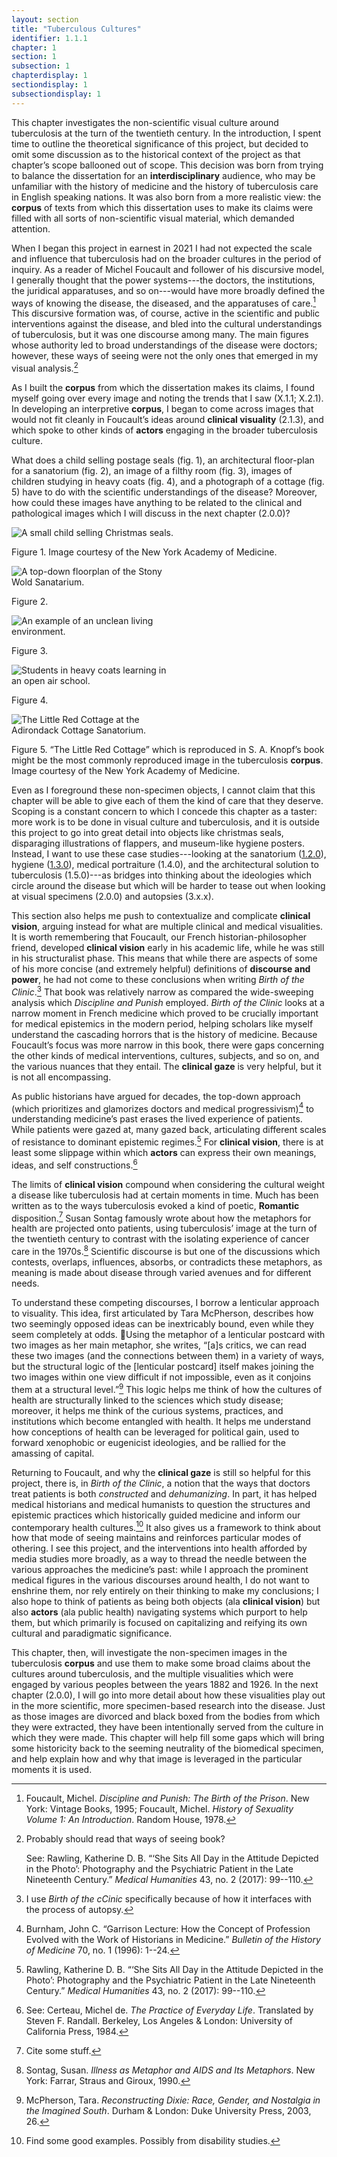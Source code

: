 ```yaml
---
layout: section
title: "Tuberculous Cultures"
identifier: 1.1.1
chapter: 1
section: 1
subsection: 1
chapterdisplay: 1
sectiondisplay: 1
subsectiondisplay: 1
---
```


<span id="definition-interdisc">This chapter</span> investigates the non-scientific visual culture around tuberculosis at the turn of the twentieth century. In the introduction, I spent time to outline the theoretical significance of this project, but decided to omit some discussion as to the historical context of the project as that chapter’s scope ballooned out of scope. This decision was born from trying to balance the dissertation for an <b><span id="definition-interdisc">interdisciplinary</span></b> audience, who may be unfamiliar with the history of medicine and the history of tuberculosis care in English speaking nations. It was also born from a more realistic view: the <b><span id="definition-corpus">corpus</span></b> of texts from which this dissertation uses to make its claims were filled with all sorts of non-scientific visual material, which demanded attention.

<span id="definition-interdisc">When I began</span> this project in earnest in 2021 I had not expected the scale and influence that tuberculosis had on the broader cultures in the period of inquiry. As a reader of Michel Foucault and follower of his discursive model, I generally thought that the power systems---the doctors, the institutions, the juridical apparatuses, and so on---would have more broadly defined the ways of knowing the disease, the diseased, and the apparatuses of care.[^fn1] This discursive formation was, of course, active in the scientific and public interventions against the disease, and bled into the cultural understandings of tuberculosis, but it was one discourse among many. The main figures whose authority led to broad understandings of the disease were doctors; however, these ways of seeing were not the only ones that emerged in my visual analysis.[^fn2]

<span id="definition-interdisc">As I built</span> the <b><span id="definition-corpus">corpus</span></b> from which the dissertation makes its claims, I found myself going over every image and noting the trends that I saw (X.1.1; X.2.1). In developing an interpretive <b><span id="definition-corpus">corpus</span></b>, I began to come across images that would not fit cleanly in Foucault’s ideas around <b><span id="definition-clinicvis">clinical visuality</span></b> (2.1.3), and which spoke to other kinds of <b><span id="definition-actor">actors</span></b> engaging in the broader tuberculosis culture.

<span id="definition-interdisc">What does</span> a child selling postage seals (fig. 1), an architectural floor-plan for a sanatorium (fig. 2), an image of a filthy room (fig. 3), images of children studying in heavy coats (fig. 4), and a photograph of a cottage (fig. 5) have to do with the scientific understandings of the disease? Moreover, how could these images have anything to be related to the clinical and pathological images which I will discuss in the next chapter (2.0.0)? 

<img id="Knopf_1922_0003_Cropped" src="{{ site.baseurl }}/assets/items/Knopf_1922_0003_Cropped.jpg" alt="A small child selling Christmas seals." style="max-width:60%;height:auto;">

Figure 1. Image courtesy of the New York Academy of Medicine.

<img id="Brandt_ADirectoryofInstitutionsa_1904_106" src="{{ site.baseurl }}/assets/items/Brandt_ADirectoryofInstitutionsa_1904_106.jpg" alt="A top-down floorplan of the Stony Wold Sanatarium." style="max-width:50%;height:auto;">

Figure 2.

<img id="CharityOrganiza_AHandbookonthePreventiono_1903_350" src="{{ site.baseurl }}/assets/items/CharityOrganiza_AHandbookonthePreventiono_1903_350.jpg" alt="An example of an unclean living environment." style="max-width:50%;height:auto;">

Figure 3.

<img id="CityofChicagoMunicipalTub1-4_1917-1924_358" src="{{ site.baseurl }}/assets/items/CityofChicagoMunicipalTub1-4_1917-1924_358.jpg" alt="Students in heavy coats learning in an open air school." style="max-width:50%;height:auto;">

Figure 4.

<img id="Knopf_1922_0001_Cropped" src="{{ site.baseurl }}/assets/items/Knopf_1922_0001_Cropped.jpg" alt="The Little Red Cottage at the Adirondack Cottage Sanatorium." style="max-width:50%;height:auto;">

Figure 5. “The Little Red Cottage” which is reproduced in S. A. Knopf’s book might be the most commonly reproduced image in the tuberculosis <b><span id="definition-corpus">corpus</span></b>. Image courtesy of the New York Academy of Medicine. 

Even as I foreground these non-specimen objects, I cannot claim that this chapter will be able to give each of them the kind of care that they deserve. Scoping is a constant concern to which I concede this chapter as a taster: more work is to be done in visual culture and tuberculosis, and it is outside this project to go into great detail into objects like christmas seals, disparaging illustrations of flappers, and museum-like hygiene posters. Instead, I want to use these case studies---looking at the sanatorium ([1.2.0](https://tuberculosisspecimen.github.io/diss/dissertation/1/#1.2.0)), hygiene ([1.3.0](https://tuberculosisspecimen.github.io/diss/dissertation/1/#1.3.0)), medical portraiture (1.4.0), and the architectural solution to tuberculosis (1.5.0)---as bridges into thinking about the ideologies which circle around the disease but which will be harder to tease out when looking at visual specimens (2.0.0) and autopsies (3.x.x).

This section also helps me push to contextualize and complicate <b><span id="definition-clinicvis">clinical vision</span></b>, arguing instead for what are multiple clinical and medical visualities. It is worth remembering that Foucault, our French historian-philosopher friend, developed <b><span id="definition-clinicvis">clinical vision</span></b> early in his academic life, while he was still in his structuralist phase. This means that while there are aspects of some of his more concise (and extremely helpful)  definitions of <b><span id="definition-power">discourse and power</span></b>, he had not come to these conclusions when writing *Birth of the Clinic*.[^fn3] That book was relatively narrow as compared the wide-sweeping analysis which *Discipline and Punish* employed. *Birth of the Clinic* looks at a narrow moment in French medicine which proved to be crucially important for medical epistemics in the modern period, helping scholars like myself understand the cascading horrors that is the history of medicine. Because Foucault’s focus was more narrow in this book, there were gaps concerning the other kinds of medical interventions, cultures, subjects, and so on, and the various nuances that they entail. The <b><span id="definition-clinicvis">clinical gaze</span></b> is very helpful, but it is not all encompassing.

As public historians have argued for decades, the top-down approach (which prioritizes and glamorizes doctors and medical progressivism)[^fn4] to understanding medicine’s past erases the lived experience of patients. While patients were gazed at, many gazed back, articulating different scales of resistance to dominant epistemic regimes.[^fn5] For <b><span id="definition-clinicvis">clinical vision</span></b>, there is at least some slippage within which <b><span id="definition-actor">actors</span></b> can express their own meanings, ideas, and self constructions.[^fn6] 

The limits of <b><span id="definition-clinicvis">clinical vision</span></b> compound when considering the cultural weight a disease like tuberculosis had at certain moments in time. Much has been written as to the ways tuberculosis evoked a kind of poetic, <b><span id="definition-power">Romantic</span></b> disposition.[^fn7] Susan Sontag famously wrote about how the metaphors for health are projected onto patients, using tuberculosis’ image at the turn of the twentieth century to contrast with the isolating experience of cancer care in the 1970s.[^fn8] Scientific discourse is but one of the discussions which contests, overlaps, influences, absorbs, or contradicts these metaphors, as meaning is made about disease through varied avenues and for different needs.

<span id="definition-interdisc">To understand</span> these competing discourses, I borrow a lenticular approach to visuality. This idea, first articulated by Tara McPherson, describes how two seemingly opposed ideas can be inextricably bound, even while they seem completely at odds. Using the metaphor of a lenticular postcard with two images as her main metaphor, she writes, “[a]s critics, we can read these two images (and the connections between them) in a variety of ways, but the structural logic of the [lenticular postcard] itself makes joining the two images within one view difficult if not impossible, even as it conjoins them at a structural level.”[^fn9]  This logic helps me think of how the cultures of health are structurally linked to the sciences which study disease; moreover, it helps me think of the curious systems, practices, and institutions which become entangled with health. It helps me understand how conceptions of health can be leveraged for political gain, used to forward xenophobic or eugenicist ideologies, and be rallied for the amassing of capital.

<span id="definition-interdisc">Returning to Foucault,</span> and why the <b><span id="definition-clinicvis">clinical gaze</span></b> is still so helpful for this project, there is, in *Birth of the Clinic*, a notion that the ways that doctors treat patients is both *constructed* and *dehumanizing*. In part, it has helped medical historians and medical humanists to question the structures and epistemic practices which historically guided medicine and inform our contemporary health cultures.[^fn10] It also gives us a framework to think about how that mode of seeing maintains and reinforces particular modes of othering. I see this project, and the interventions into health afforded by media studies more broadly, as a way to thread the needle between the various approaches the medicine’s past: while I approach the prominent medical figures in the various discourses around health, I do not want to enshrine them, nor rely entirely on their thinking to make my conclusions; I also hope to think of patients as being both objects (ala <b><span id="definition-clinicvis">clinical vision</span></b>) but also <b><span id="definition-actor">actors</span></b> (ala public health) navigating systems which purport to help them, but which primarily is focused on capitalizing and reifying its own cultural and paradigmatic significance.

<span id="definition-interdisc">This chapter,</span> then, will investigate the non-specimen images in the tuberculosis <b><span id="definition-corpus">corpus</span></b> and use them to make some broad claims about the cultures around tuberculosis, and the multiple visualities which were engaged by various peoples between the years 1882 and 1926. In the next chapter (2.0.0), I will go into more detail about how these visualities play out in the more scientific, more specimen-based research into the disease. Just as those images are divorced and black boxed from the bodies from which they were extracted, they have been intentionally served from the culture in which they were made. This chapter will help fill some gaps which will bring some historicity back to the seeming neutrality of the biomedical specimen, and help explain how and why that image is leveraged in the particular moments it is used.

[^fn1]: Foucault, Michel. *Discipline and Punish: The Birth of the Prison*. New York: Vintage Books, 1995; Foucault, Michel. *History of Sexuality Volume 1: An Introduction*. Random House, 1978.

[^fn2]: Probably should read that ways of seeing book?
	
	See: Rawling, Katherine D. B. “‘She Sits All Day in the Attitude Depicted in the Photo’: Photography and the Psychiatric Patient in the Late Nineteenth Century.” *Medical Humanities* 43, no. 2 (2017): 99--110.

[^fn3]: I use *Birth of the cCinic* specifically because of how it interfaces with the process of autopsy.

[^fn4]: Burnham, John C. “Garrison Lecture: How the Concept of Profession Evolved with the Work of Historians in Medicine.” *Bulletin of the History of Medicine* 70, no. 1 (1996): 1--24.

[^fn5]: Rawling, Katherine D. B. “‘She Sits All Day in the Attitude Depicted in the Photo’: Photography and the Psychiatric Patient in the Late Nineteenth Century.” *Medical Humanities* 43, no. 2 (2017): 99--110.

[^fn6]: See: Certeau, Michel de. *The Practice of Everyday Life*. Translated by Steven F. Randall. Berkeley, Los Angeles & London: University of California Press, 1984.

[^fn7]: Cite some stuff.

[^fn8]: Sontag, Susan. *Illness as Metaphor and AIDS and Its Metaphors*. New York: Farrar, Straus and Giroux, 1990.

[^fn9]: McPherson, Tara. *Reconstructing Dixie: Race, Gender, and Nostalgia in the Imagined South*. Durham & London: Duke University Press, 2003, 26.

[^fn10]: <span id="definition-corpus">Find some good examples. Possibly from disability studies.</span>
